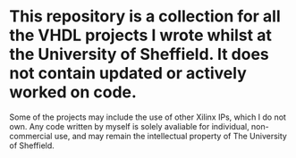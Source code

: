 # This repository is a collection for all the VHDL projects I wrote whilst at the University of Sheffield. It does not contain updated or actively worked on code.

Some of the projects may include the use of other Xilinx IPs, which I do not own. Any code written by myself is solely avaliable for individual, non-commercial use, and may remain the intellectual property of The University of Sheffield.

